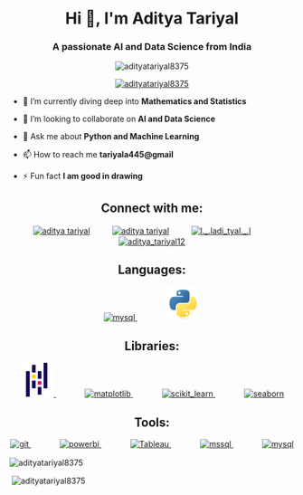 <h1 align="center">Hi 👋, I'm Aditya Tariyal</h1>
<h3 align="center">A passionate AI and Data Science from India</h3>

<p align="center"> <img src="https://komarev.com/ghpvc/?username=adityatariyal8375&label=Profile%20views&color=0e75b6&style=flat" alt="adityatariyal8375" /> </p>

<p align="center"> <a href="https://github.com/ryo-ma/github-profile-trophy"><img src="https://github-profile-trophy.vercel.app/?username=adityatariyal8375" alt="adityatariyal8375" /></a> </p>

- 🌱 I’m currently diving deep into **Mathematics and Statistics**

- 👯 I’m looking to collaborate on **AI and Data Science**

- 💬 Ask me about **Python and Machine Learning**

- 📫 How to reach me **tariyala445@gmail**

- ⚡ Fun fact **I am good in drawing**

<h2 align="center">Connect with me:</h2>
<p align="center">
<a href="https://linkedin.com/in/aditya tariyal" target="blank"><img align="center" src="https://raw.githubusercontent.com/rahuldkjain/github-profile-readme-generator/master/src/images/icons/Social/linked-in-alt.svg" alt="aditya tariyal" height="50" width="50" /></a>&nbsp;&nbsp;&nbsp;&nbsp;&nbsp;&nbsp;&nbsp;&nbsp;&nbsp;
<a href="https://kaggle.com/aditya tariyal" target="blank"><img align="center" src="https://raw.githubusercontent.com/rahuldkjain/github-profile-readme-generator/master/src/images/icons/Social/kaggle.svg" alt="aditya tariyal" height="50" width="50" /></a>&nbsp;&nbsp;&nbsp;&nbsp;&nbsp;&nbsp;&nbsp;&nbsp;&nbsp;
<a href="https://instagram.com/l._.ladi_tyal._.l" target="blank"><img align="center" src="https://raw.githubusercontent.com/rahuldkjain/github-profile-readme-generator/master/src/images/icons/Social/instagram.svg" alt="l._.ladi_tyal._.l" height="50" width="50" /></a>&nbsp;&nbsp;&nbsp;&nbsp;&nbsp;&nbsp;&nbsp;&nbsp;&nbsp;
<a href="https://www.leetcode.com/aditya_tariyal12" target="blank"><img align="center" src="https://raw.githubusercontent.com/rahuldkjain/github-profile-readme-generator/master/src/images/icons/Social/leet-code.svg" alt="aditya_tariyal12" height="50" width="50" /></a>
</p>

<h2 align="center">Languages:</h2>
<p align="center"><a href="https://www.mysql.com/" target="_blank" rel="noreferrer"> <img src="https://upload.wikimedia.org/wikipedia/commons/thumb/8/87/Sql_data_base_with_logo.png/800px-Sql_data_base_with_logo.png" alt="mysql" width="60" height="60"/> </a>&nbsp;&nbsp;&nbsp;&nbsp;&nbsp;&nbsp;&nbsp;&nbsp;&nbsp;&nbsp;&nbsp;&nbsp; 
<a href="https://www.python.org" target="_blank" rel="noreferrer"> <img src="https://raw.githubusercontent.com/devicons/devicon/master/icons/python/python-original.svg" alt="python" width="60" height="60"/> </a>

<h2 align="center">Libraries:</h2>
<p align="center"><a href="https://pandas.pydata.org/" target="_blank" rel="noreferrer"> <img src="https://raw.githubusercontent.com/devicons/devicon/2ae2a900d2f041da66e950e4d48052658d850630/icons/pandas/pandas-original.svg" alt="pandas" width="60" height="60"/> </a>&nbsp;&nbsp;&nbsp;&nbsp;&nbsp;&nbsp;&nbsp;&nbsp;&nbsp;&nbsp;&nbsp;&nbsp; 
<a href="https://matplotlib.org/" target="_blank" rel="noreferrer"> <img src="https://i0.wp.com/learnbyinsight.com/wp-content/uploads/2020/09/matplotlib-logo.png?fit=425%2C102&ssl=1" alt="matplotlib" width="120" height="60"/> </a>&nbsp;&nbsp;&nbsp;&nbsp;&nbsp;&nbsp;&nbsp;&nbsp;&nbsp;&nbsp;&nbsp;&nbsp; 
<a href="https://scikit-learn.org/" target="_blank" rel="noreferrer"> <img src="https://upload.wikimedia.org/wikipedia/commons/0/05/Scikit_learn_logo_small.svg" alt="scikit_learn" width="60" height="60"/> </a>&nbsp;&nbsp;&nbsp;&nbsp;&nbsp;&nbsp;&nbsp;&nbsp;&nbsp;&nbsp;&nbsp;&nbsp; 
<a href="https://seaborn.pydata.org/" target="_blank" rel="noreferrer"> <img src="https://seaborn.pydata.org/_images/logo-mark-lightbg.svg" alt="seaborn" width="60" height="60"/> </a> </p>

<h2 align="center">Tools:</h2>
<p align="center"><a href="https://git-scm.com/" target="_blank" rel="noreferrer"> <img src="https://www.vectorlogo.zone/logos/git-scm/git-scm-icon.svg" alt="git" width="60" height="60"/> </a>&nbsp;&nbsp;&nbsp;&nbsp;&nbsp;&nbsp;&nbsp;&nbsp;&nbsp;&nbsp;&nbsp;&nbsp;
<a href="https://www.microsoft.com/en-us/power-platform/products/power-bi" target="_blank" rel="noreferrer"> <img src="https://uxwing.com/wp-content/themes/uxwing/download/brands-and-social-media/power-bi-icon.png" alt="powerbi" width="60" height="60"/> </a>&nbsp;&nbsp;&nbsp;&nbsp;&nbsp;&nbsp;&nbsp;&nbsp;&nbsp;&nbsp;&nbsp;&nbsp;
<a href="https://www.tableau.com/trial/tableau-software?d=701ed00000ag8BuAAI&nc=701ed00000agjo7AAA&utm_content=701ed00000ag8BuAAI&gclsrc=aw.ds&gad_source=1&gad_campaignid=22826734786&gbraid=0AAAABAVuWUlRQI_lzeMlB6_GlvBL-oE_Q&gclid=Cj0KCQjw5JXFBhCrARIsAL1ckPuN_iuixhGgpNiBuyP1yxKQQpdlErzrwJiP0uREyF6zpgN076PMcJoaAtubEALw_wcB" target="_blank" rel="noreferrer"> <img src="https://media.licdn.com/dms/image/v2/D5612AQFE9B10TNNrzQ/article-cover_image-shrink_720_1280/article-cover_image-shrink_720_1280/0/1694984434562?e=2147483647&v=beta&t=SlT07PbSgic0xFxpUczQHrZHiG-3RbTE1mndORyTpk4" alt="Tableau" width="110" height="60"/> </a>&nbsp;&nbsp;&nbsp;&nbsp;&nbsp;&nbsp;&nbsp;&nbsp;&nbsp;&nbsp;&nbsp;&nbsp;
<a href="https://www.microsoft.com/en-us/sql-server" target="_blank" rel="noreferrer"> <img src="https://i.pinimg.com/474x/3e/55/df/3e55dfb0980956b42cac768b740cdad6.jpg" alt="mssql" width="60" height="60"/> </a>&nbsp;&nbsp;&nbsp;&nbsp;&nbsp;&nbsp;&nbsp;&nbsp;&nbsp;&nbsp;&nbsp;&nbsp; 
<a href="https://www.mysql.com/" target="_blank" rel="noreferrer"> <img src="https://toppng.com/uploads/preview/mysql-logo-png-image-11660514413jvwkcjh4av.png" alt="mysql" width="60" height="60"/> </a>

<p><img align="center" src="https://github-readme-stats.vercel.app/api/top-langs?username=adityatariyal8375&show_icons=true&locale=en&layout=compact" alt="adityatariyal8375" /></p>

<p>&nbsp;<img align="center" src="https://github-readme-stats.vercel.app/api?username=adityatariyal8375&show_icons=true&locale=en" alt="adityatariyal8375" /></p>
